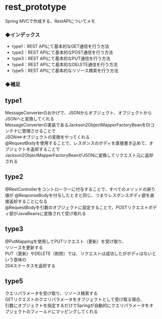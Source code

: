 # rest_prototype
Spring MVCで作成する、RestAPIについてメモ

### ◆インデックス
 - type1：REST APIにて基本的なGET通信を行う方法
 - type2：REST APIにて基本的なPOST通信を行う方法
 - type3：REST APIにて基本的なPUT通信を行う方法
 - type4：REST APIにて基本的なDELETE通信を行う方法
 - type5：REST APIにて基本的なリソース検索を行う方法
 
### ◆補足
## type1  
MessageConverterのおかげで、JSONからオブジェクト、オブジェクトからJSONへと変換してくれる  
MessageConverterの実装であるJackson2ObjectMapperFactoryBeanをDIコンテナに管理させることで  
JSON⇔オブジェクトの変換をやってくれる  
@RequestBodyを使用することで、レスポンスのボディを直接書き込めて、オブジェクトを返却することで  
Jackson2ObjectMapperFactoryBeanがJSONに変換してリクエスト元に返却される

## type2  
@RestControllerをコントローラーに付与することで、すべてのメソッドの戻り値が
@ResponseBodyを付与したときと同じ、つまりレスポンスボディ部を直接返却することになる  
@RequestBodyを引数のオブジェクトに設定することで、POSTリクエストボディ部がJavaBeansに変換されて受け取れる  

## type3  
@PutMappingを使用してPUTリクエスト（更新）を受け取り、  
リソースを更新する  
PUT（更新）やDELETE（削除）では、リクエストは成功したがボディはないという意味の  
204ステータスを返却する

## type5  
クエリパラメータを受け取り、リソース検索する  
GETリクエストのクエリパラメータをオブジェクトとして受け取る場合、  
引数にオブジェクトを指定するだけでSpringが自動的にクエリパラメータをオブジェクトのフィールドにマッピングしてくれる